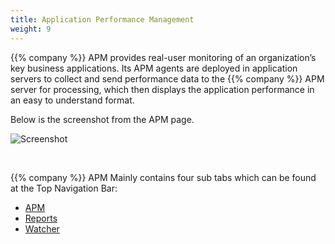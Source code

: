 ```yaml
---
title: Application Performance Management
weight: 9
---
```


{{% company %}} APM provides real-user monitoring of an organization’s key business applications. Its APM agents are deployed in application servers to collect and send performance data to the {{% company %}} APM server for processing, which then displays the application performance in an easy to understand format.

Below is the screenshot from the APM page.

![Screenshot](/cloud_vista/apm/images/apmmain.png)

&nbsp;

{{% company %}} APM Mainly contains four sub tabs which can be found at the Top Navigation Bar:
* <a href="/cloud_vista/apm/apm">APM</a>
* <a href="/cloud_vista/apm/reports">Reports</a>
* <a href="/cloud_vista/apm/watcher">Watcher</a>



